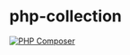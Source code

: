 # php-collection

[![PHP Composer](https://github.com/PetrenkoAnton/php-collection/actions/workflows/tests.yml/badge.svg?branch=dev-1.0.0)](https://github.com/PetrenkoAnton/php-collection/actions/workflows/tests.yml)